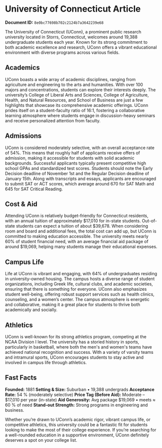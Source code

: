 # University of Connecticut Article

**Document ID:** `8e0bc77698b702c2124b7a3642239e68`

The University of Connecticut (UConn), a prominent public research university located in Storrs, Connecticut, welcomes around 19,388 undergraduate students each year. Known for its strong commitment to both academic excellence and research, UConn offers a vibrant educational environment with diverse programs across various fields.

## Academics
UConn boasts a wide array of academic disciplines, ranging from agriculture and engineering to the arts and humanities. With over 100 majors and concentrations, students can explore their interests deeply. The university’s College of Liberal Arts and Sciences, College of Agriculture, Health, and Natural Resources, and School of Business are just a few highlights that showcase its comprehensive academic offerings. UConn prides itself on a student-faculty ratio of 16:1, fostering a collaborative learning atmosphere where students engage in discussion-heavy seminars and receive personalized attention from faculty.

## Admissions
UConn is considered moderately selective, with an overall acceptance rate of 54%. This means that roughly half of applicants receive offers of admission, making it accessible for students with solid academic backgrounds. Successful applicants typically present competitive high school GPAs and standardized test scores. Students should note the Early Decision deadline of November 1st and the Regular Decision deadline of January 15th. Along with transcripts and essays, applicants are encouraged to submit SAT or ACT scores, which average around 670 for SAT Math and 645 for SAT Critical Reading.

## Cost & Aid
Attending UConn is relatively budget-friendly for Connecticut residents, with an annual tuition of approximately $17,010 for in-state students. Out-of-state students can expect a tuition of about $39,678. When considering room and board and additional fees, the total cost can add up, but UConn is committed to making education accessible. The university meets nearly 60% of student financial need, with an average financial aid package of around $19,069, helping many students manage their educational expenses.

## Campus Life
Life at UConn is vibrant and engaging, with 64% of undergraduates residing in university-owned housing. The campus hosts a diverse range of student organizations, including Greek life, cultural clubs, and academic societies, ensuring that there is something for everyone. UConn also emphasizes student well-being, offering robust support services such as health clinics, counseling, and a women’s center. The campus atmosphere is energetic and collaborative, making it a great place for students to thrive both academically and socially.

## Athletics
UConn is well-known for its strong athletics program, competing at the NCAA Division I level. The university has a storied history in sports, particularly in basketball, where both the men's and women's teams have achieved national recognition and success. With a variety of varsity teams and intramural sports, UConn encourages students to stay active and involved in campus life through athletics.

## Fast Facts
**Founded:** 1881
**Setting & Size:** Suburban • 19,388 undergrads
**Acceptance Rate:** 54 % (moderately selective)
**Price Tag (Before Aid):** Moderate – $17,010 per year (in-state)
**Aid Generosity:** Avg package $19,069 • meets ≈ 60 % of need
**Stand-out Strength:** Strong programs in engineering and business.

Whether you’re drawn to UConn’s academic rigor, vibrant campus life, or competitive athletics, this university could be a fantastic fit for students looking to make the most of their college experience. If you’re searching for a well-rounded education in a supportive environment, UConn definitely deserves a spot on your college list.
